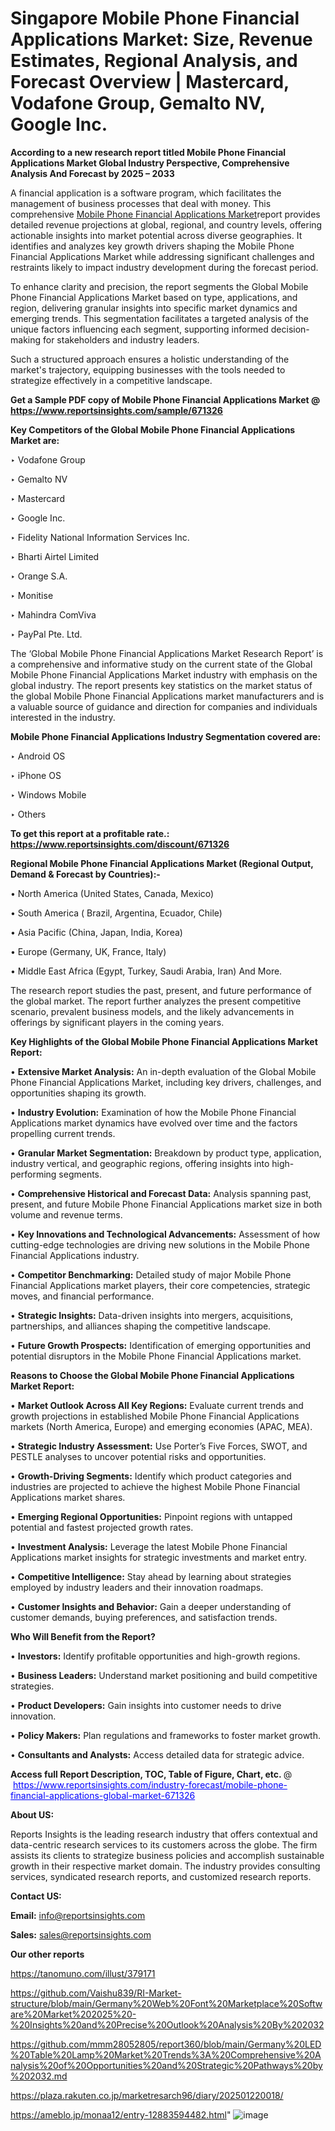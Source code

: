 # Singapore Mobile Phone Financial Applications Market: Size, Revenue Estimates, Regional Analysis, and Forecast Overview | Mastercard, Vodafone Group, Gemalto NV, Google Inc.

<strong>According to a new research report titled Mobile Phone Financial Applications Market Global Industry Perspective, Comprehensive Analysis And Forecast by 2025 – 2033</strong>

A financial application is a software program, which facilitates the management of business processes that deal with money. This comprehensive <a href=https://www.reportsinsights.com/sample/671326>Mobile Phone Financial Applications Market</a>report provides detailed revenue projections at global, regional, and country levels, offering actionable insights into market potential across diverse geographies. It identifies and analyzes key growth drivers shaping the Mobile Phone Financial Applications Market while addressing significant challenges and restraints likely to impact industry development during the forecast period.

To enhance clarity and precision, the report segments the Global Mobile Phone Financial Applications Market based on type, applications, and region, delivering granular insights into specific market dynamics and emerging trends. This segmentation facilitates a targeted analysis of the unique factors influencing each segment, supporting informed decision-making for stakeholders and industry leaders.

Such a structured approach ensures a holistic understanding of the market's trajectory, equipping businesses with the tools needed to strategize effectively in a competitive landscape.

<strong>Get a Sample PDF copy of Mobile Phone Financial Applications Market </strong><strong>@<a href=https://www.reportsinsights.com/sample/671326 style=color:#0000ff;> https://www.reportsinsights.com/sample/671326</a></strong></font>

<strong>Key Competitors of the Global Mobile Phone Financial Applications Market are:</strong>

‣ Vodafone Group

‣ Gemalto NV

‣ Mastercard

‣ Google Inc.

‣ Fidelity National Information Services Inc.

‣ Bharti Airtel Limited

‣ Orange S.A.

‣ Monitise

‣ Mahindra ComViva

‣ PayPal Pte. Ltd.

The ‘Global Mobile Phone Financial Applications Market Research Report’ is a comprehensive and informative study on the current state of the Global Mobile Phone Financial Applications Market industry with emphasis on the global industry. The report presents key statistics on the market status of the global Mobile Phone Financial Applications market manufacturers and is a valuable source of guidance and direction for companies and individuals interested in the industry.

<strong>Mobile Phone Financial Applications Industry Segmentation covered are:</strong>

‣ Android OS

‣ iPhone OS

‣ Windows Mobile

‣ Others

<strong>To get this report at a profitable rate.: <a href=https://www.reportsinsights.com/discount/671326 style=color:#0000ff;>https://www.reportsinsights.com/discount/671326</a></strong></font>

<strong>Regional Mobile Phone Financial Applications Market (Regional Output, Demand &amp; Forecast by Countries):-</strong>

• North America (United States, Canada, Mexico)

• South America ( Brazil, Argentina, Ecuador, Chile)

• Asia Pacific (China, Japan, India, Korea)

• Europe (Germany, UK, France, Italy)

• Middle East Africa (Egypt, Turkey, Saudi Arabia, Iran) And More.

The research report studies the past, present, and future performance of the global market. The report further analyzes the present competitive scenario, prevalent business models, and the likely advancements in offerings by significant players in the coming years.

<strong>Key Highlights of the Global Mobile Phone Financial Applications Market Report:</strong>

• <strong>Extensive Market Analysis:</strong> An in-depth evaluation of the Global Mobile Phone Financial Applications Market, including key drivers, challenges, and opportunities shaping its growth.

• <strong>Industry Evolution:</strong> Examination of how the Mobile Phone Financial Applications market dynamics have evolved over time and the factors propelling current trends.

• <strong>Granular Market Segmentation:</strong> Breakdown by product type, application, industry vertical, and geographic regions, offering insights into high-performing segments.

• <strong>Comprehensive Historical and Forecast Data:</strong> Analysis spanning past, present, and future Mobile Phone Financial Applications market size in both volume and revenue terms.

• <strong>Key Innovations and Technological Advancements:</strong> Assessment of how cutting-edge technologies are driving new solutions in the Mobile Phone Financial Applications industry.

• <strong>Competitor Benchmarking:</strong> Detailed study of major Mobile Phone Financial Applications market players, their core competencies, strategic moves, and financial performance.

• <strong>Strategic Insights:</strong> Data-driven insights into mergers, acquisitions, partnerships, and alliances shaping the competitive landscape.

• <strong>Future Growth Prospects:</strong> Identification of emerging opportunities and potential disruptors in the Mobile Phone Financial Applications market.

<strong>Reasons to Choose the Global Mobile Phone Financial Applications Market Report:</strong>

• <strong>Market Outlook Across All Key Regions:</strong> Evaluate current trends and growth projections in established Mobile Phone Financial Applications markets (North America, Europe) and emerging economies (APAC, MEA).

• <strong>Strategic Industry Assessment:</strong> Use Porter’s Five Forces, SWOT, and PESTLE analyses to uncover potential risks and opportunities.

• <strong>Growth-Driving Segments:</strong> Identify which product categories and industries are projected to achieve the highest Mobile Phone Financial Applications market shares.

• <strong>Emerging Regional Opportunities:</strong> Pinpoint regions with untapped potential and fastest projected growth rates.

• <strong>Investment Analysis:</strong> Leverage the latest Mobile Phone Financial Applications market insights for strategic investments and market entry.

• <strong>Competitive Intelligence:</strong> Stay ahead by learning about strategies employed by industry leaders and their innovation roadmaps.

• <strong>Customer Insights and Behavior:</strong> Gain a deeper understanding of customer demands, buying preferences, and satisfaction trends.

<strong>Who Will Benefit from the Report?</strong>

• <strong>Investors:</strong> Identify profitable opportunities and high-growth regions.

• <strong>Business Leaders:</strong> Understand market positioning and build competitive strategies.

• <strong>Product Developers:</strong> Gain insights into customer needs to drive innovation.

• <strong>Policy Makers:</strong> Plan regulations and frameworks to foster market growth.

• <strong>Consultants and Analysts:</strong> Access detailed data for strategic advice.
</ul>
<strong>Access full Report Description, TOC, Table of Figure, Chart, etc. </strong>@  <a href=https://www.reportsinsights.com/industry-forecast/mobile-phone-financial-applications-global-market-671326 style=color:#0000ff;>https://www.reportsinsights.com/industry-forecast/mobile-phone-financial-applications-global-market-671326</a></font>

<strong><strong>About US</strong>:</strong>

Reports Insights is the leading research industry that offers contextual and data-centric research services to its customers across the globe. The firm assists its clients to strategize business policies and accomplish sustainable growth in their respective market domain. The industry provides consulting services, syndicated research reports, and customized research reports.

<strong>Contact US:</strong>

<p class=""""><b>Email:</b> <a href=mailto:info@reportsinsights.com>info@reportsinsights.com</a></p>
<p class=""""><b>Sales:</b> <a href=mailto:sales@reportsinsights.com>sales@reportsinsights.com</a></p>

<strong>Our other reports</strong>

<a href=https://tanomuno.com/illust/379171>https://tanomuno.com/illust/379171</a>

<a href=https://github.com/Vaishu839/RI-Market-structure/blob/main/Germany%20Web%20Font%20Marketplace%20Software%20Market%202025%20-%20Insights%20and%20Precise%20Outlook%20Analysis%20By%202032>https://github.com/Vaishu839/RI-Market-structure/blob/main/Germany%20Web%20Font%20Marketplace%20Software%20Market%202025%20-%20Insights%20and%20Precise%20Outlook%20Analysis%20By%202032</a>

<a href=https://github.com/mmm28052805/report360/blob/main/Germany%20LED%20Table%20Lamp%20Market%20Trends%3A%20Comprehensive%20Analysis%20of%20Opportunities%20and%20Strategic%20Pathways%20by%202032.md>https://github.com/mmm28052805/report360/blob/main/Germany%20LED%20Table%20Lamp%20Market%20Trends%3A%20Comprehensive%20Analysis%20of%20Opportunities%20and%20Strategic%20Pathways%20by%202032.md</a>

<a href=https://plaza.rakuten.co.jp/marketresarch96/diary/202501220018/>https://plaza.rakuten.co.jp/marketresarch96/diary/202501220018/</a>

<a href=https://ameblo.jp/monaa12/entry-12883594482.html>https://ameblo.jp/monaa12/entry-12883594482.html</a>"
![image](https://github.com/user-attachments/assets/48f1c87b-7d35-4cae-8d46-16f466a04edb)
